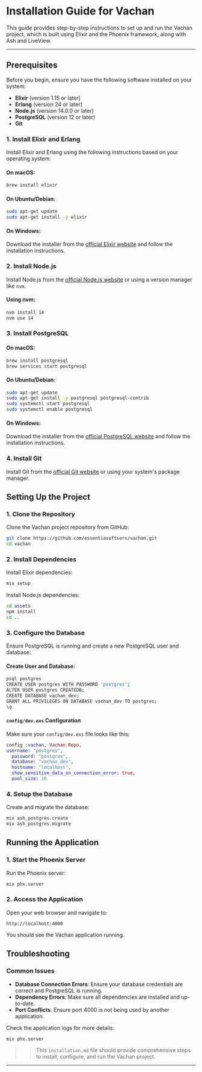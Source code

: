 # Installation Guide for Vachan

This guide provides step-by-step instructions to set up and run the Vachan project, which is built using Elixir and the Phoenix framework, along with Ash and LiveView. 

---
## Prerequisites

Before you begin, ensure you have the following software installed on your system:

- **Elixir** (version 1.15 or later)
- **Erlang** (version 24 or later)
- **Node.js** (version 14.0.0 or later)
- **PostgreSQL** (version 12 or later)
- **Git**

### 1. Install Elixir and Erlang

Install Elixir and Erlang using the following instructions based on your operating system:

#### On macOS:
```sh
brew install elixir
```

#### On Ubuntu/Debian:
```sh
sudo apt-get update
sudo apt-get install -y elixir
```

#### On Windows:
Download the installer from the [official Elixir website](https://elixir-lang.org/install.html) and follow the installation instructions.

### 2. Install Node.js

Install Node.js from the [official Node.js website](https://nodejs.org/) or using a version manager like `nvm`.

#### Using nvm:
```sh
nvm install 14
nvm use 14
```

### 3. Install PostgreSQL

#### On macOS:
```sh
brew install postgresql
brew services start postgresql
```

#### On Ubuntu/Debian:
```sh
sudo apt-get update
sudo apt-get install -y postgresql postgresql-contrib
sudo systemctl start postgresql
sudo systemctl enable postgresql
```

#### On Windows:
Download the installer from the [official PostgreSQL website](https://www.postgresql.org/download/) and follow the installation instructions.

### 4. Install Git

Install Git from the [official Git website](https://git-scm.com/) or using your system's package manager.

## Setting Up the Project

### 1. Clone the Repository

Clone the Vachan project repository from GitHub:

```sh
git clone https://github.com/essentiasoftserv/vachan.git
cd vachan
```

### 2. Install Dependencies

Install Elixir dependencies:

```sh
mix setup
```

Install Node.js dependencies:

```sh
cd assets
npm install
cd ..
```

### 3. Configure the Database

Ensure PostgreSQL is running and create a new PostgreSQL user and database:

#### Create User and Database:
```sh
psql postgres
CREATE USER postgres WITH PASSWORD 'postgres';
ALTER USER postgres CREATEDB;
CREATE DATABASE vachan_dev;
GRANT ALL PRIVILEGES ON DATABASE vachan_dev TO postgres;
\q
```

#### `config/dev.exs` Configuration

Make sure your `config/dev.exs` file looks like this:

```elixir
config :vachan, Vachan.Repo,
username: "postgres",
  password: "postgres",
  database: "vachan_dev",
  hostname: "localhost",
  show_sensitive_data_on_connection_error: true,
  pool_size: 10
```
### 4. Setup the Database

Create and migrate the database:

```sh
mix ash_postgres.create
mix ash_postgres.migrate

```

## Running the Application

### 1. Start the Phoenix Server

Run the Phoenix server:

```sh
mix phx.server
```

### 2. Access the Application

Open your web browser and navigate to:

```
http://localhost:4000
```

You should see the Vachan application running.


## Troubleshooting

### Common Issues

- **Database Connection Errors**: Ensure your database credentials are correct and PostgreSQL is running.
- **Dependency Errors**: Make sure all dependencies are installed and up-to-date.
- **Port Conflicts**: Ensure port 4000 is not being used by another application.

Check the application logs for more details:

```sh
mix phx.server
```


>> This `installation.md` file should provide comprehensive steps to install, configure, and run the Vachan project.  
---